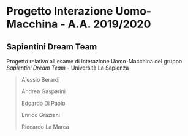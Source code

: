 # Progetto Interazione Uomo-Macchina - A.A. 2019/2020
## Sapientini Dream Team

Progetto relativo all'esame di Interazione Uomo-Macchina del gruppo _Sapientini Dream Team_ - Università La Sapienza

> Alessio Berardi
>
> Andrea Gasparini
>
> Edoardo Di Paolo
>
> Enrico Graziani
>
> Riccardo La Marca
